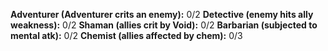 **Adventurer (Adventurer crits an enemy):** 0/2
**Detective (enemy hits ally weakness):** 0/2
**Shaman (allies crit by Void):** 0/2
**Barbarian (subjected to mental atk):** 0/2
**Chemist (allies affected by chem):** 0/3